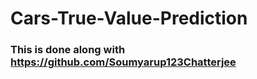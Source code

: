 # Cars-True-Value-Prediction

### This is done along with https://github.com/Soumyarup123Chatterjee
